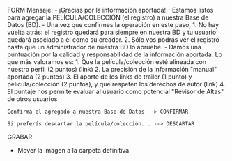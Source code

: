 FORM
Mensaje:
	- ¡Gracias por la información aportada!
	- Estamos listos para agregar la PELÍCULA/COLECCIÓN (el registro) a nuestra Base de Datos (BD). 
	- Una vez que confirmes la operación en este paso, 
		1. No hay vuelta atrás: el registro quedará para siempre en nuestra BD y tu usuario quedará asociado a él como su creador.
		2. Sólo vos podrás ver el registro hasta que un administrador de nuestra BD lo apruebe.
	- Damos una puntuación por la calidad y responsabilidad de la información aportada. Lo que más valoramos es:
		1. Que la película/colección esté alineada con nuestro perfil (2 puntos) (link) 
		2. La precisión de la información "manual" aportada (2 puntos)
		3. El aporte de los links de trailer (1 punto) y película/colección (2 puntos), y que respeten los derechos de autor (link)
		4. El puntaje nos permite evaluar al usuario como potencial "Revisor de Altas" de otros usuarios
	
	Confirmá el agregado a nuestra Base de Datos --> CONFIRMAR

	Si preferís descartar la película/colección... --> DESCARTAR

GRABAR
- Mover la imagen a la carpeta definitiva